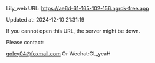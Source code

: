 Lily_web URL: https://ae6d-61-165-102-156.ngrok-free.app

Updated at: 2024-12-10 21:31:19

If you cannot open this URL, the server might be down.

Please contact: 

goley04@foxmail.com Or Wechat:GL_yeaH